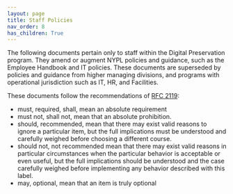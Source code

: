 ```yaml
---
layout: page
title: Staff Policies
nav_order: 8
has_children: True
---
```


The following documents pertain only to staff within the Digital Preservation program.
They amend or augment NYPL policies and guidance, such as the Employee Handbook and IT policies.
These documents are superseded by policies and guidance from higher managing divisions, and programs with operational jurisdiction such as IT, HR, and Facilities.

These documents follow the recommendations of [RFC 2119](https://www.rfc-editor.org/rfc/rfc2119):

* must, required, shall, mean an absolute requirement
* must not,  shall not, mean that an absolute prohibition.
* should, recommended, mean that there may exist valid reasons to ignore a particular item, but the full implications must be understood and carefully weighed before choosing a different course.
* should not, not recommended mean that there may exist valid reasons in particular circumstances when the particular behavior is acceptable or even useful, but the full implications should be understood and the case carefully weighed before implementing any behavior described with this label.
* may, optional, mean that an item is truly optional
